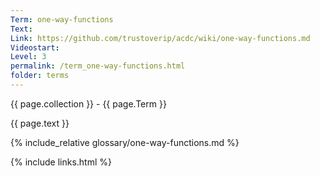 ```yaml
---
Term: one-way-functions
Text: 
Link: https://github.com/trustoverip/acdc/wiki/one-way-functions.md
Videostart: 
Level: 3
permalink: /term_one-way-functions.html
folder: terms
---
```


{{ page.collection }} - {{ page.Term }}

   {{ page.text }}

{% include_relative glossary/one-way-functions.md %}

 {% include links.html %} 
